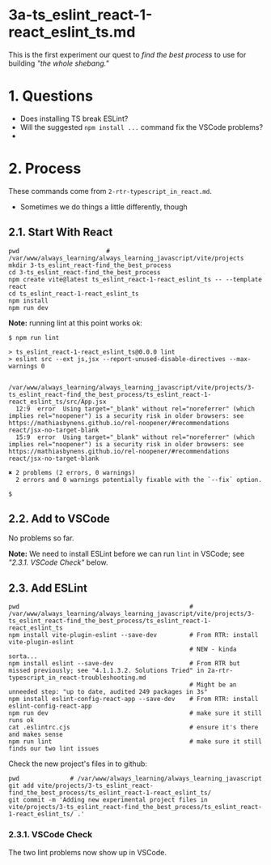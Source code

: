 
# 3a-ts_eslint_react-1-react_eslint_ts.md

This is the first experiment our quest to *find the best process* to use for building *"the whole shebang."*

# 1. Questions

- Does installing TS break ESLint?
- Will the suggested `npm install ...` command fix the VSCode problems?
- 

# 2. Process

These commands come from `2-rtr-typescript_in_react.md`.

- Sometimes we do things a little differently, though

## 2.1. Start With React

```
pwd                        # /var/www/always_learning/always_learning_javascript/vite/projects
mkdir 3-ts_eslint_react-find_the_best_process
cd 3-ts_eslint_react-find_the_best_process
npm create vite@latest ts_eslint_react-1-react_eslint_ts -- --template react
cd ts_eslint_react-1-react_eslint_ts
npm install
npm run dev
```

**Note:** running lint at this point works ok:

```
$ npm run lint

> ts_eslint_react-1-react_eslint_ts@0.0.0 lint
> eslint src --ext js,jsx --report-unused-disable-directives --max-warnings 0


/var/www/always_learning/always_learning_javascript/vite/projects/3-ts_eslint_react-find_the_best_process/ts_eslint_react-1-react_eslint_ts/src/App.jsx
  12:9  error  Using target="_blank" without rel="noreferrer" (which implies rel="noopener") is a security risk in older browsers: see https://mathiasbynens.github.io/rel-noopener/#recommendations  react/jsx-no-target-blank
  15:9  error  Using target="_blank" without rel="noreferrer" (which implies rel="noopener") is a security risk in older browsers: see https://mathiasbynens.github.io/rel-noopener/#recommendations  react/jsx-no-target-blank

✖ 2 problems (2 errors, 0 warnings)
  2 errors and 0 warnings potentially fixable with the `--fix` option.

$
```

## 2.2. Add to VSCode

No problems so far.

**Note:** We need to install ESLint before we can run `lint` in VSCode; see *"2.3.1. VSCode Check"* below.

## 2.3. Add ESLint

```
pwd                                               # /var/www/always_learning/always_learning_javascript/vite/projects/3-ts_eslint_react-find_the_best_process/ts_eslint_react-1-react_eslint_ts
npm install vite-plugin-eslint --save-dev         # From RTR: install vite-plugin-eslint
                                                  # NEW - kinda sorta...
npm install eslint --save-dev                     # From RTR but missed previously; see "4.1.1.3.2. Solutions Tried" in 2a-rtr-typescript_in_react-troubleshooting.md
                                                  # Might be an unneeded step: "up to date, audited 249 packages in 3s"
npm install eslint-config-react-app --save-dev    # From RTR: install eslint-config-react-app
npm run dev                                       # make sure it still runs ok
cat .eslintrc.cjs                                 # ensure it's there and makes sense
npm run lint                                      # make sure it still finds our two lint issues
```

Check the new project's files in to github:

```
pwd              # /var/www/always_learning/always_learning_javascript
git add vite/projects/3-ts_eslint_react-find_the_best_process/ts_eslint_react-1-react_eslint_ts/
git commit -m 'Adding new experimental project files in vite/projects/3-ts_eslint_react-find_the_best_process/ts_eslint_react-1-react_eslint_ts/ .'
```

### 2.3.1. VSCode Check

The two lint problems now show up in VSCode.


```
```



